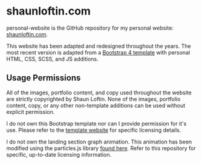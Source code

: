 # shaunloftin.com
personal-website is the GitHub repository for my personal website: [shaunloftin.com](http://shaunloftin.com).

This website has been adapted and redesigned throughout the years. The most recent version is adapted from a [Bootstrap 4 template](https://bootstrapmade.com/free-html-bootstrap-template-my-resume/) with personal HTML, CSS, SCSS, and JS additions. 


## Usage Permissions
All of the images, portfolio content, and copy used throughout the website are strictly copyrighted by Shaun Loftin. None of the images, portfolio content, copy, or any other non-template additions can be used without explicit permission.

I do not own this Bootstrap template nor can I provide permission for it's use. Please refer to the [template website](https://bootstrapmade.com/free-html-bootstrap-template-my-resume/) for specific licensing details.

I do not own the landing section graph animation. This animation has been modified using the particles.js library [found here](https://github.com/VincentGarreau/particles.js/). Refer to this repository for specific, up-to-date licensing information.